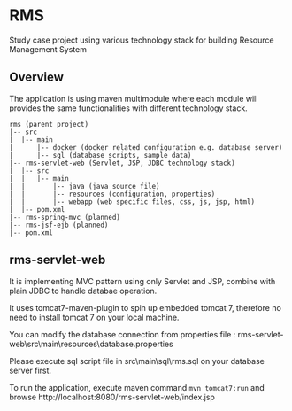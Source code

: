 # RMS
Study case project using various technology stack for building Resource Management System

## Overview
The application is using maven multimodule where each module will provides the same functionalities with different technology stack.

```
rms (parent project)
|-- src
|  |-- main
|      |-- docker (docker related configuration e.g. database server)
|      |-- sql (database scripts, sample data)
|-- rms-servlet-web (Servlet, JSP, JDBC technology stack)
|  |-- src
|  |   |-- main
|  |       |-- java (java source file)
|  |       |-- resources (configuration, properties)
|  |       |-- webapp (web specific files, css, js, jsp, html)
|  |-- pom.xml
|-- rms-spring-mvc (planned)
|-- rms-jsf-ejb (planned)
|-- pom.xml
```

## rms-servlet-web
It is implementing MVC pattern using only Servlet and JSP, combine with plain JDBC to handle databae operation.

It uses tomcat7-maven-plugin to spin up embedded tomcat 7, therefore no need to install tomcat 7 on your local machine. 

You can modify the database connection from properties file : rms-servlet-web\src\main\resources\database.properties

Please execute sql script file in src\main\sql\rms.sql on your database server first.

To run the application, execute maven command `mvn tomcat7:run` and browse http://localhost:8080/rms-servlet-web/index.jsp

